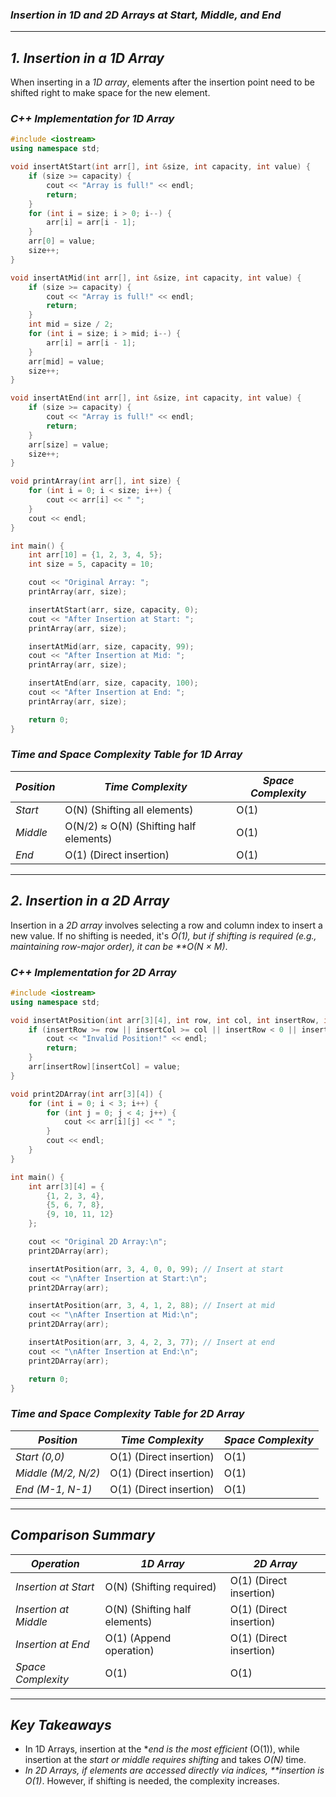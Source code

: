### *Insertion in 1D and 2D Arrays at Start, Middle, and End*  


---

## *1. Insertion in a 1D Array*
When inserting in a *1D array*, elements after the insertion point need to be shifted right to make space for the new element.

### *C++ Implementation for 1D Array*
```cpp
#include <iostream>
using namespace std;

void insertAtStart(int arr[], int &size, int capacity, int value) {
    if (size >= capacity) {
        cout << "Array is full!" << endl;
        return;
    }
    for (int i = size; i > 0; i--) {
        arr[i] = arr[i - 1];
    }
    arr[0] = value;
    size++;
}

void insertAtMid(int arr[], int &size, int capacity, int value) {
    if (size >= capacity) {
        cout << "Array is full!" << endl;
        return;
    }
    int mid = size / 2;
    for (int i = size; i > mid; i--) {
        arr[i] = arr[i - 1];
    }
    arr[mid] = value;
    size++;
}

void insertAtEnd(int arr[], int &size, int capacity, int value) {
    if (size >= capacity) {
        cout << "Array is full!" << endl;
        return;
    }
    arr[size] = value;
    size++;
}

void printArray(int arr[], int size) {
    for (int i = 0; i < size; i++) {
        cout << arr[i] << " ";
    }
    cout << endl;
}

int main() {
    int arr[10] = {1, 2, 3, 4, 5}; 
    int size = 5, capacity = 10;

    cout << "Original Array: ";
    printArray(arr, size);

    insertAtStart(arr, size, capacity, 0);
    cout << "After Insertion at Start: ";
    printArray(arr, size);

    insertAtMid(arr, size, capacity, 99);
    cout << "After Insertion at Mid: ";
    printArray(arr, size);

    insertAtEnd(arr, size, capacity, 100);
    cout << "After Insertion at End: ";
    printArray(arr, size);

    return 0;
}

```
### *Time and Space Complexity Table for 1D Array*
| *Position* | *Time Complexity* | *Space Complexity* |
|-------------|--------------------|---------------------|
| *Start*   | O(N) (Shifting all elements) | O(1) |
| *Middle*  | O(N/2) ≈ O(N) (Shifting half elements) | O(1) |
| *End*     | O(1) (Direct insertion) | O(1) |

---

## *2. Insertion in a 2D Array*
Insertion in a *2D array* involves selecting a row and column index to insert a new value. If no shifting is needed, it's *O(1), but if shifting is required (e.g., maintaining row-major order), it can be **O(N × M)*.

### *C++ Implementation for 2D Array*
```cpp
#include <iostream>
using namespace std;

void insertAtPosition(int arr[3][4], int row, int col, int insertRow, int insertCol, int value) {
    if (insertRow >= row || insertCol >= col || insertRow < 0 || insertCol < 0) {
        cout << "Invalid Position!" << endl;
        return;
    }
    arr[insertRow][insertCol] = value;
}

void print2DArray(int arr[3][4]) {
    for (int i = 0; i < 3; i++) {
        for (int j = 0; j < 4; j++) {
            cout << arr[i][j] << " ";
        }
        cout << endl;
    }
}

int main() {
    int arr[3][4] = {
        {1, 2, 3, 4},
        {5, 6, 7, 8},
        {9, 10, 11, 12}
    };

    cout << "Original 2D Array:\n";
    print2DArray(arr);

    insertAtPosition(arr, 3, 4, 0, 0, 99); // Insert at start
    cout << "\nAfter Insertion at Start:\n";
    print2DArray(arr);

    insertAtPosition(arr, 3, 4, 1, 2, 88); // Insert at mid
    cout << "\nAfter Insertion at Mid:\n";
    print2DArray(arr);

    insertAtPosition(arr, 3, 4, 2, 3, 77); // Insert at end
    cout << "\nAfter Insertion at End:\n";
    print2DArray(arr);

    return 0;
}
```

### *Time and Space Complexity Table for 2D Array*
| *Position* | *Time Complexity* | *Space Complexity* |
|-------------|--------------------|---------------------|
| *Start (0,0)*  | O(1) (Direct insertion) | O(1) |
| *Middle (M/2, N/2)* | O(1) (Direct insertion) | O(1) |
| *End (M-1, N-1)* | O(1) (Direct insertion) | O(1) |

---

## *Comparison Summary*
| *Operation*  | *1D Array* | *2D Array* |
|---------------|------------|------------|
| *Insertion at Start* | O(N) (Shifting required) | O(1) (Direct insertion) |
| *Insertion at Middle* | O(N) (Shifting half elements) | O(1) (Direct insertion) |
| *Insertion at End* | O(1) (Append operation) | O(1) (Direct insertion) |
| *Space Complexity* | O(1) | O(1) |

---

## *Key Takeaways*
- In 1D Arrays, insertion at the **end is the most efficient* (O(1)), while insertion at the *start or middle requires shifting* and takes *O(N)* time.
- *In 2D Arrays, if elements are accessed directly via indices, **insertion is O(1)*. However, if shifting is needed, the complexity increases.
